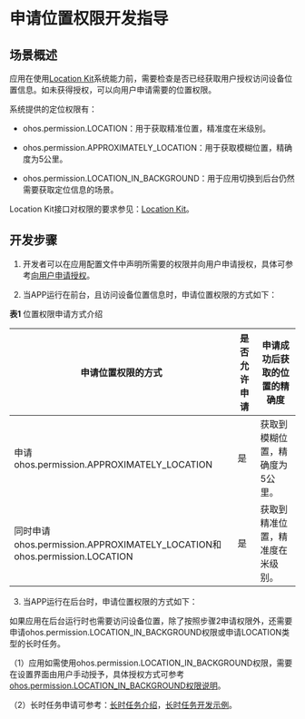 # 申请位置权限开发指导

## 场景概述

应用在使用[Location Kit](../../reference/apis-location-kit/js-apis-geoLocationManager.md)系统能力前，需要检查是否已经获取用户授权访问设备位置信息。如未获得授权，可以向用户申请需要的位置权限。

系统提供的定位权限有：

- ohos.permission.LOCATION：用于获取精准位置，精准度在米级别。

- ohos.permission.APPROXIMATELY_LOCATION：用于获取模糊位置，精确度为5公里。

- ohos.permission.LOCATION_IN_BACKGROUND：用于应用切换到后台仍然需要获取定位信息的场景。

Location Kit接口对权限的要求参见：[Location Kit](../../reference/apis-location-kit/js-apis-geoLocationManager.md)。

## 开发步骤

1. 开发者可以在应用配置文件中声明所需要的权限并向用户申请授权，具体可参考[向用户申请授权](../../security/AccessToken/request-user-authorization.md#向用户申请授权)。

2. 当APP运行在前台，且访问设备位置信息时，申请位置权限的方式如下：

**表1** 位置权限申请方式介绍

| 申请位置权限的方式 | 是否允许申请 | 申请成功后获取的位置的精确度 |
| -------- | -------- | -------- |
| 申请ohos.permission.APPROXIMATELY_LOCATION | 是 | 获取到模糊位置，精确度为5公里。 |
| 同时申请ohos.permission.APPROXIMATELY_LOCATION和ohos.permission.LOCATION | 是 | 获取到精准位置，精准度在米级别。 |

3. 当APP运行在后台时，申请位置权限的方式如下：

如果应用在后台运行时也需要访问设备位置，除了按照步骤2申请权限外，还需要申请ohos.permission.LOCATION_IN_BACKGROUND权限或申请LOCATION类型的长时任务。

（1）应用如需使用ohos.permission.LOCATION_IN_BACKGROUND权限，需要在设置界面由用户手动授予，具体授权方式可参考[ohos.permission.LOCATION_IN_BACKGROUND权限说明](../../security/AccessToken/permissions-for-all.md#ohospermissionlocation_in_background)。

（2）长时任务申请可参考：[长时任务介绍](../../task-management/continuous-task.md)<!--Del-->，[长时任务开发示例](../../performance/reasonable-running-backgroundTask.md#长时任务)<!--DelEnd-->。

